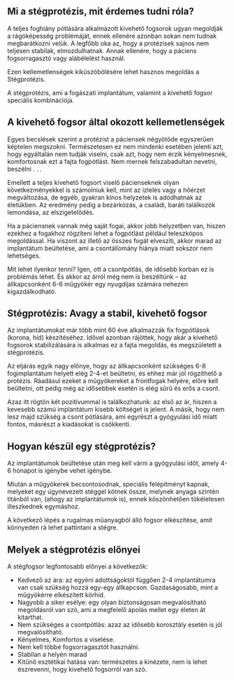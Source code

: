 
## Mi a stégprotézis, mit érdemes tudni róla?

A teljes foghiány pótlására alkalmazott kivehető fogsorok ugyan megoldják a rágóképesség problémáját, ennek ellenére azonban sokan nem tudnak megbarátkozni velük. A legfőbb oka az, hogy a protézisek sajnos nem teljesen stabilak, elmozdulhatnak. Annak ellenére, hogy a páciens fogsorragasztó vagy alábélelést használ.

Ezen kellemetlenségek kiküszöbölésére lehet hasznos megoldás a Stégprotézis.

A stégprotézis, ami a fogászati implantátum, valamint a kivehető fogsor speciális kombinációja.

## A kivehető fogsor által okozott kellemetlenségek

Egyes becslések szerint a protézist a páciensek négyötöde egyszerűen képtelen megszokni. Természetesen ez nem mindenki esetében jelenti azt, hogy egyáltalán nem tudják viselni, csak azt, hogy nem érzik kényelmesnek, komfortosnak ezt a fajta fogpótlást. Nem mernek felszabadultan nevetni, beszélni . . .

Emellett a teljes kivehető fogsort viselő pácienseknek olyan következményekkel is számolniuk kell, mint az ízlelés vagy a hőérzet megváltozása, de egyéb, gyakran kínos helyzetek is adódhatnak az életükben. Az eredmény pedig a bezárkózás, a családi, baráti találkozók lemondása, az elszigetelődés.

Ha a páciensnek vannak még saját fogai, akkor jobb helyzetben van, hiszen ezekhez a fogakhoz rögzíteni lehet a fogpótlást például teleszkópos megoldással. Ha viszont az illető az összes fogát elveszíti, akkor marad az implantátum beültetése, ami a csontállomány hiánya miatt sokszor nem lehetséges.

Mit lehet ilyenkor tenni? Igen, ott a csontpótlás, de idősebb korban ez is problémás lehet. És akkor az árról még nem is beszéltünk – az állkapcsonként 6-6 műgyökér egy nyugdíjas számára nehezen kigazdálkodható.

## Stégprotézis: Avagy a stabil, kivehető fogsor

Az implantátumokat már több mint 60 éve alkalmazzák fix fogpótlások (korona, híd) készítéséhez. Idővel azonban rájöttek, hogy akár a kivehető fogsorok stabilizálására is alkalmas ez a fajta megoldás, és megszületett a stégprotézis.

Az eljárás egyik nagy előnye, hogy az állkapcsonként szükséges 6-8 fogimplantátum helyett elég 2-4-et beültetni, és ehhez már jól rögzíthető a protézis. Ráadásul ezeket a műgyökereket a frontfogak helyére, előre kell beültetni, ott pedig még az idősebbek esetén is elég sűrű és erős a csont.

Azaz itt rögtön két pozitívummal is találkozhatunk: az első az ár, hiszen a kevesebb számú implantátum kisebb költséget is jelent. A másik, hogy nem lesz majd szükség a csont pótlására, ami egyrészt a gyógyulási idő miatt fontos, másrészt a kiadásokat is csökkenti.

## Hogyan készül egy stégprotézis?

Az implantátumok beültetése után meg kell várni a gyógyulási időt, amely 4-6 hónapot is igénybe vehet igénybe.

Miután a műgyökerek becsontosodnak, speciális felépítményt kapnak, melyeket egy úgynevezett stéggel kötnek össze, melynek anyaga szintén titánból van, (ahogy az implantátumok is), ennek köszönhetően tökéletesen illeszkednek egymáshoz.

A következő lépés a rugalmas műanyagból álló fogsor elkészítése, amit könnyedén rá lehet pattintani a stégre.

## Melyek a stégprotézis előnyei

A stégfogsor legfontosabb előnyei a következők:
 - Kedvező az ára: az egyéni adottságoktól függően 2-4 implantátumra van csak szükség hozzá egy-egy állkapcson. Gazdaságosabb, mint a műgyökérre elkészített körhíd.
 - Nagyobb a siker esélye: egy olyan biztonságosan megvalósítható megoldásról van szó, ami a megfelelő ápolás mellet egy életen át kitarthat.
 - Nem szükséges a csontpótlás: azaz az idősebb korosztály esetén is jól megvalósítható.
 - Kényelmes, Komfortos a viselése.
 - Nem kell többé fogsorragasztót használni.
 - Stabilan a helyén marad
 - Kitűnő esztétikai hatása van: természetes a kinézete, nem is lehet észrevenni, hogy kivehető fogsorról van szó.



